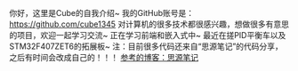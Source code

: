 你好，这里是Cube的自我介绍~
我的GitHub账号是：https://github.com/cube1345
对计算机的很多技术都很感兴趣，想做很多有意思的项目，欢迎一起学习交流~
正在学习前端和嵌入式中~
最近在搓PID平衡车以及STM32F407ZET6的拓展板~
注：目前很多代码还来自“思源笔记”的代码分享，之后有时间会改成自己的！！！
[参考的博客：思源笔记](https://blog.freeblock.cn/)